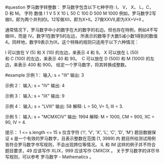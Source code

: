 #question
罗马数字转整数：
罗马数字包含以下七种字符: I， V， X， L，C，D 和 M。
字符          数值
I             1
V             5
X             10
L             50
C             100
D             500
M             1000
例如，罗马数字2写做II，即为两个并列的I。12写做XII，即为X+II。27做XXVII,即为XX+V+II 。

通常情况下，罗马数字中小的数字在大的数字的右边。但也存在特例，例如4不写做IIII，而是 IV。数字1在数字5的左边，
所表示的数等于大数5减小数1得到的数值4。同样地，数字9表示为IX。这个特殊的规则只适用于以下六种情况：

I 可以放在 V (5) 和 X (10) 的左边，来表示 4 和 9。
X 可以放在 L (50) 和 C (100) 的左边，来表示 40 和 90。 
C 可以放在 D (500) 和 M (1000) 的左边，来表示 400 和 900。
给定一个罗马数字，将其转换成整数。

#example
示例 1：
输入: s = "III"
输出: 3

示例 2：
输入: s = "IV"
输出: 4

示例 3：
输入: s = "IX"
输出: 9

示例 4：
输入: s = "LVIII"
输出: 58
解释: L = 50, V= 5, III = 3.

示例 5：
输入: s = "MCMXCIV"
输出: 1994
解释: M = 1000, CM = 900, XC = 90, IV = 4.

提示：
1 <= s.length <= 15
s 仅含字符 ('I', 'V', 'X', 'L', 'C', 'D', 'M')
题目数据保证 s 是一个有效的罗马数字，且表示整数在范围 [1, 3999] 内
题目所给测试用例皆符合罗马数字书写规则，不会出现跨位等情况。
IL 和 IM 这样的例子并不符合题目要求，49 应该写作 XLIX，999 应该写作 CMXCIX 。
关于罗马数字的详尽书写规则，可以参考 罗马数字 - Mathematics 。
